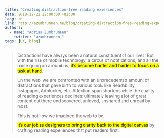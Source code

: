 ```yaml
---
title: "Creating distraction-free reading experiences"
date: 2018-12-22 12:00:00 +02:00
lang: en
link: http://azumbrunnen.me/blog/creating-distraction-free-reading-experiences/
authors:
  - name: "Adrian Zumbrunnen"
    twitter: "azumbrunnen_"
tags: [UX, blog]
---
```


> Distractions have always been a natural constituent of our lives. But with the rise of mobile technology, a circus of notifications, and all the noise going on around us, <mark>it’s become harder and harder to focus on a task at hand</mark>.
>
> On the web, we are confronted with an unprecedented amount of distractions that gave birth to various tools like Readability, Instapaper, Adblocker, etc. Attention span shortens while the quality of reading experiences declines; ultimately leaving a lot of great content out there undiscovered, unloved, unshared and unread by most.
>
> This is not how we imagined the web to be.
>
> <mark>It’s our job as designers to bring clarity back to the digital canvas</mark> by crafting reading experiences that put readers first.
